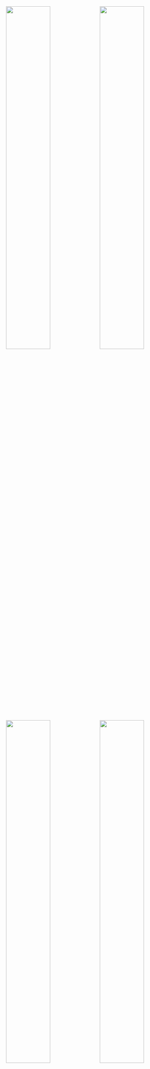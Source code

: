 <div align="center"> <img src="https://github-readme-stats.vercel.app/api?username=hammadali08&theme=shadow_blue&hide_border=false&include_all_commits=false&count_private=false" width="48%" /> <img src="https://github-contributor-stats.vercel.app/api?username=hammadali08&limit=5&theme=shadow_blue&combine_all_yearly_contributions=true" width="48%" /> </div> <div align="center"> <img src="https://nirzak-streak-stats.vercel.app/?user=hammadali08&theme=shadow_blue&hide_border=false" width="48%" /> <img src="https://github-readme-stats.vercel.app/api/top-langs/?username=hammadali08&theme=shadow_blue&hide_border=false&include_all_commits=false&count_private=false&layout=compact" width="48%" /> </div>
